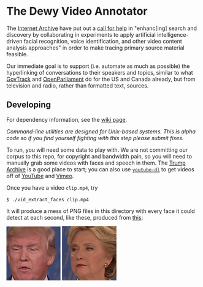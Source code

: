 # The Dewy Video Annotator

The [Internet Archive](https://archive.org) have put out a [call for help](https://blog.archive.org/2017/01/05/internet-archives-trump-archive-launches-today/) in "enhanc[ing] search and discovery by collaborating in experiments to apply artificial intelligence-driven facial recognition, voice identification, and other video content analysis approaches" in order to make tracing primary source material feasible.

Our immediate goal is to support (i.e. automate as much as possible) the hyperlinking of conversations to their speakers and topics, similar to what [GovTrack](https://www.govtrack.us/) and [OpenParliament](https://openparliament.ca/) do for the US and Canada already, but from television and radio, rather than formatted text, sources.

## Developing

For dependency information, see the [wiki page](https://github.com/kousu/dewy/wiki/Dependencies).

_Command-line utilities are designed for Unix-based systems. This is alpha code so if you find yourself fighting with this step please submit fixes._

To run, you will need some data to play with. We are not committing our corpus to this repo, for copyright and bandwidth pain, so you will need to manually grab some videos with faces and speech in them. The [Trump Archive](http://archive.org/details/trumparchive) is a good place to start; you can also use [`youtube-dl`](https://rg3.github.io/youtube-dl/download.html) to get videos off of [YouTube](https://youtube.com) and [Vimeo](https://vimeo.com).

Once you have a video `clip.mp4`, try
```
$ ./vid_extract_faces clip.mp4
```

It will produce a mess of PNG files in this directory with every face it could detect at each second, like these, produced from [this](http://archive.org/details/KQED_20161020_010000_PBS_NewsHour_Debates_2016_A_Special_Report):

![Hilary Clinton's face](.docs/KQED_20161020_010000_PBS_NewsHour_Debates_2016_A_Special_Report.mp4_874s.png_face03.png "KQED_20161020_010000_PBS_NewsHour_Debates_2016_A_Special_Report.mp4_874s.png_face03.png") ![Donald Trump's face](.docs/KQED_20161020_010000_PBS_NewsHour_Debates_2016_A_Special_Report.mp4_874s.png_face04.png "KQED_20161020_010000_PBS_NewsHour_Debates_2016_A_Special_Report.mp4_874s.png_face04.png")
